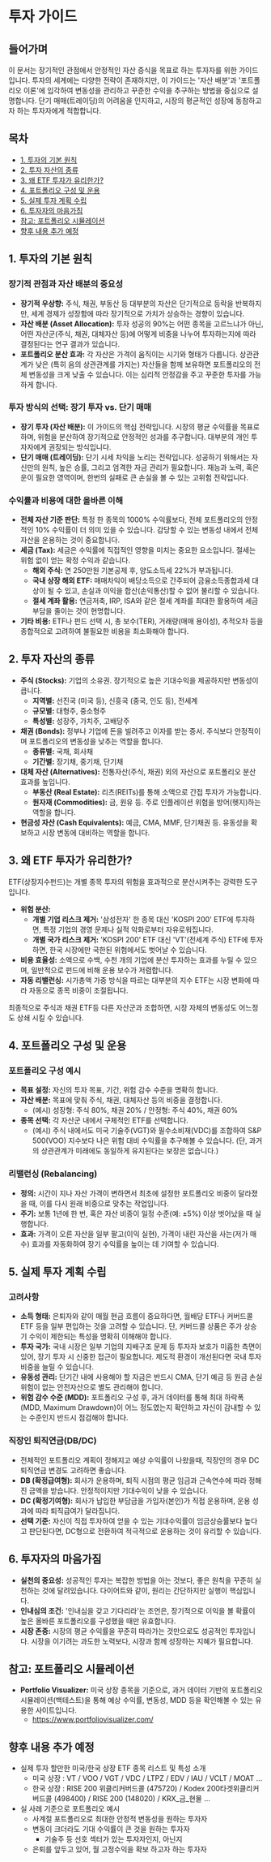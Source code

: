 # 투자 가이드

## 들어가며
이 문서는 장기적인 관점에서 안정적인 자산 증식을 목표로 하는 투자자를 위한 가이드입니다. 투자의 세계에는 다양한 전략이 존재하지만, 이 가이드는 '자산 배분'과 '포트폴리오 이론'에 입각하여 변동성을 관리하고 꾸준한 수익을 추구하는 방법을 중심으로 설명합니다. 단기 매매(트레이딩)의 어려움을 인지하고, 시장의 평균적인 성장에 동참하고자 하는 투자자에게 적합합니다.

## 목차
- [1. 투자의 기본 원칙](#1-투자의-기본-원칙)
- [2. 투자 자산의 종류](#2-투자-자산의-종류)
- [3. 왜 ETF 투자가 유리한가?](#3-왜-etf-투자가-유리한가)
- [4. 포트폴리오 구성 및 운용](#4-포트폴리오-구성-및-운용)
- [5. 실제 투자 계획 수립](#5-실제-투자-계획-수립)
- [6. 투자자의 마음가짐](#6-투자자의-마음가짐)
- [참고: 포트폴리오 시뮬레이션](#참고-포트폴리오-시뮬레이션)
- [향후 내용 추가 예정](#향후-내용-추가-예정)

## 1. 투자의 기본 원칙

### 장기적 관점과 자산 배분의 중요성
- **장기적 우상향:** 주식, 채권, 부동산 등 대부분의 자산은 단기적으로 등락을 반복하지만, 세계 경제가 성장함에 따라 장기적으로 가치가 상승하는 경향이 있습니다.
- **자산 배분 (Asset Allocation):** 투자 성공의 90%는 어떤 종목을 고르느냐가 아닌, 어떤 자산군(주식, 채권, 대체자산 등)에 어떻게 비중을 나누어 투자하는지에 따라 결정된다는 연구 결과가 있습니다.
- **포트폴리오 분산 효과:** 각 자산은 가격이 움직이는 시기와 형태가 다릅니다. 상관관계가 낮은 (특히 음의 상관관계를 가지는) 자산들을 함께 보유하면 포트폴리오의 전체 변동성을 크게 낮출 수 있습니다. 이는 심리적 안정감을 주고 꾸준한 투자를 가능하게 합니다.

### 투자 방식의 선택: 장기 투자 vs. 단기 매매
- **장기 투자 (자산 배분):** 이 가이드의 핵심 전략입니다. 시장의 평균 수익률을 목표로 하며, 위험을 분산하여 장기적으로 안정적인 성과를 추구합니다. 대부분의 개인 투자자에게 권장되는 방식입니다.
- **단기 매매 (트레이딩):** 단기 시세 차익을 노리는 전략입니다. 성공하기 위해서는 자신만의 원칙, 높은 승률, 그리고 엄격한 자금 관리가 필요합니다. 재능과 노력, 혹은 운이 필요한 영역이며, 한번의 실패로 큰 손실을 볼 수 있는 고위험 전략입니다.

### 수익률과 비용에 대한 올바른 이해
- **전체 자산 기준 판단:** 특정 한 종목의 1000% 수익률보다, 전체 포트폴리오의 안정적인 10% 수익률이 더 의미 있을 수 있습니다. 감당할 수 있는 변동성 내에서 전체 자산을 운용하는 것이 중요합니다.
- **세금 (Tax):** 세금은 수익률에 직접적인 영향을 미치는 중요한 요소입니다. 절세는 위험 없이 얻는 확정 수익과 같습니다.
    - **해외 주식:** 연 250만원 기본공제 후, 양도소득세 22%가 부과됩니다.
    - **국내 상장 해외 ETF:** 매매차익이 배당소득으로 간주되어 금융소득종합과세 대상이 될 수 있고, 손실과 이익을 합산(손익통산)할 수 없어 불리할 수 있습니다.
    - **절세 계좌 활용:** 연금저축, IRP, ISA와 같은 절세 계좌를 최대한 활용하여 세금 부담을 줄이는 것이 현명합니다.
- **기타 비용:** ETF나 펀드 선택 시, 총 보수(TER), 거래량(매매 용이성), 추적오차 등을 종합적으로 고려하여 불필요한 비용을 최소화해야 합니다.

## 2. 투자 자산의 종류

- **주식 (Stocks):** 기업의 소유권. 장기적으로 높은 기대수익을 제공하지만 변동성이 큽니다.
    - **지역별:** 선진국 (미국 등), 신흥국 (중국, 인도 등), 전세계
    - **규모별:** 대형주, 중소형주
    - **특성별:** 성장주, 가치주, 고배당주
- **채권 (Bonds):** 정부나 기업에 돈을 빌려주고 이자를 받는 증서. 주식보다 안정적이며 포트폴리오의 변동성을 낮추는 역할을 합니다.
    - **종류별:** 국채, 회사채
    - **기간별:** 장기채, 중기채, 단기채
- **대체 자산 (Alternatives):** 전통자산(주식, 채권) 외의 자산으로 포트폴리오 분산 효과를 높입니다.
    - **부동산 (Real Estate):** 리츠(REITs)를 통해 소액으로 간접 투자가 가능합니다.
    - **원자재 (Commodities):** 금, 원유 등. 주로 인플레이션 위험을 방어(헷지)하는 역할을 합니다.
- **현금성 자산 (Cash Equivalents):** 예금, CMA, MMF, 단기채권 등. 유동성을 확보하고 시장 변동에 대비하는 역할을 합니다.

## 3. 왜 ETF 투자가 유리한가?

ETF(상장지수펀드)는 개별 종목 투자의 위험을 효과적으로 분산시켜주는 강력한 도구입니다.
- **위험 분산:**
    - **개별 기업 리스크 제거:** '삼성전자' 한 종목 대신 'KOSPI 200' ETF에 투자하면, 특정 기업의 경영 문제나 실적 악화로부터 자유로워집니다.
    - **개별 국가 리스크 제거:** 'KOSPI 200' ETF 대신 'VT'(전세계 주식) ETF에 투자하면, 한국 시장에만 국한된 위험에서도 벗어날 수 있습니다.
- **비용 효율성:** 소액으로 수백, 수천 개의 기업에 분산 투자하는 효과를 누릴 수 있으며, 일반적으로 펀드에 비해 운용 보수가 저렴합니다.
- **자동 리밸런싱:** 시가총액 가중 방식을 따르는 대부분의 지수 ETF는 시장 변화에 따라 자동으로 종목 비중이 조절됩니다.

최종적으로 주식과 채권 ETF등 다른 자산군과 조합하면, 시장 자체의 변동성도 어느정도 상쇄 시킬 수 있습니다.

## 4. 포트폴리오 구성 및 운용

### 포트폴리오 구성 예시
- **목표 설정:** 자신의 투자 목표, 기간, 위험 감수 수준을 명확히 합니다.
- **자산 배분:** 목표에 맞춰 주식, 채권, 대체자산 등의 비중을 결정합니다.
    - (예시) 성장형: 주식 80%, 채권 20% / 안정형: 주식 40%, 채권 60%
- **종목 선택:** 각 자산군 내에서 구체적인 ETF를 선택합니다.
    - (예시) 주식 내에서도 미국 기술주(VGT)와 필수소비재(VDC)를 조합하여 S&P 500(VOO) 지수보다 나은 위험 대비 수익률을 추구해볼 수 있습니다. (단, 과거의 상관관계가 미래에도 동일하게 유지된다는 보장은 없습니다.)

### 리밸런싱 (Rebalancing)
- **정의:** 시간이 지나 자산 가격이 변하면서 최초에 설정한 포트폴리오 비중이 달라졌을 때, 이를 다시 원래 비중으로 맞추는 작업입니다.
- **주기:** 보통 1년에 한 번, 혹은 자산 비중이 일정 수준(예: ±5%) 이상 벗어났을 때 실행합니다.
- **효과:** 가격이 오른 자산을 일부 팔고(이익 실현), 가격이 내린 자산을 사는(저가 매수) 효과를 자동화하여 장기 수익률을 높이는 데 기여할 수 있습니다.

## 5. 실제 투자 계획 수립

### 고려사항
- **소득 형태:** 은퇴자와 같이 매월 현금 흐름이 중요하다면, 월배당 ETF나 커버드콜 ETF 등을 일부 편입하는 것을 고려할 수 있습니다. 단, 커버드콜 상품은 주가 상승기 수익이 제한되는 특성을 명확히 이해해야 합니다.
- **투자 국가:** 국내 시장은 일부 기업의 지배구조 문제 등 투자자 보호가 미흡한 측면이 있어, 장기 투자 시 신중한 접근이 필요합니다. 제도적 환경이 개선된다면 국내 투자 비중을 늘릴 수 있습니다.
- **유동성 관리:** 단기간 내에 사용해야 할 자금은 반드시 CMA, 단기 예금 등 원금 손실 위험이 없는 안전자산으로 별도 관리해야 합니다.
- **위험 감수 수준 (MDD):** 포트폴리오 구성 후, 과거 데이터를 통해 최대 하락폭(MDD, Maximum Drawdown)이 어느 정도였는지 확인하고 자신이 감내할 수 있는 수준인지 반드시 점검해야 합니다.

### 직장인 퇴직연금(DB/DC)
- 전체적인 포트폴리오 계획이 정해지고 예상 수익률이 나왔을때, 직장인의 경우 DC 퇴직연금 변경도 고려하면 좋습니다.
- **DB (확정급여형):** 회사가 운용하며, 퇴직 시점의 평균 임금과 근속연수에 따라 정해진 금액을 받습니다. 안정적이지만 기대수익이 낮을 수 있습니다.
- **DC (확정기여형):** 회사가 납입한 부담금을 가입자(본인)가 직접 운용하며, 운용 성과에 따라 퇴직급여가 달라집니다.
- **선택 기준:** 자신이 직접 투자하여 얻을 수 있는 기대수익률이 임금상승률보다 높다고 판단된다면, DC형으로 전환하여 적극적으로 운용하는 것이 유리할 수 있습니다.

## 6. 투자자의 마음가짐

- **실천의 중요성:** 성공적인 투자는 복잡한 방법을 아는 것보다, 좋은 원칙을 꾸준히 실천하는 것에 달려있습니다. 다이어트와 같이, 원리는 간단하지만 실행이 핵심입니다.
- **인내심의 조건:** '인내심을 갖고 기다리라'는 조언은, 장기적으로 이익을 볼 확률이 높은 올바른 포트폴리오를 구성했을 때만 유효합니다.
- **시장 존중:** 시장의 평균 수익률을 꾸준히 따라가는 것만으로도 성공적인 투자입니다. 시장을 이기려는 과도한 노력보다, 시장과 함께 성장하는 지혜가 필요합니다.

## 참고: 포트폴리오 시뮬레이션
- **Portfolio Visualizer:** 미국 상장 종목을 기준으로, 과거 데이터 기반의 포트폴리오 시뮬레이션(백테스트)을 통해 예상 수익률, 변동성, MDD 등을 확인해볼 수 있는 유용한 사이트입니다.
    - https://www.portfoliovisualizer.com/

## 향후 내용 추가 예정
- 실제 투자 할만한 미국/한국 상장 ETF 종목 리스트 및 특성 소개
    - 미국 상장 : VT / VOO / VGT / VDC / LTPZ / EDV / IAU / VCLT / MOAT ...
    - 한국 상장 : RISE 200 위클리커버드콜 (475720) / Kodex 200타겟위클리커버드콜 (498400) / RISE 200 (148020) / KRX_금_현물 ...
- 실 사례 기준으로 포트폴리오 예시
    - 사계절 포트폴리오로 최대한 안정적 변동성을 원하는 투자자
    - 변동이 크더라도 기대 수익률이 큰 것을 원하는 투자자
        - 기술주 등 선호 섹터가 있는 투자자인지, 아닌지
    - 은퇴를 앞두고 있어, 월 고정수익을 확보 하고자 하는 투자자
